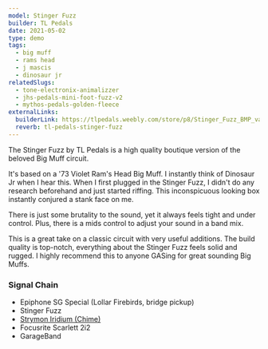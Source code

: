 ```yaml
---
model: Stinger Fuzz
builder: TL Pedals
date: 2021-05-02
type: demo
tags:
  - big muff
  - rams head
  - j mascis
  - dinosaur jr
relatedSlugs:
  - tone-electronix-animalizzer
  - jhs-pedals-mini-foot-fuzz-v2
  - mythos-pedals-golden-fleece
externalLinks:
  builderLink: https://tlpedals.weebly.com/store/p8/Stinger_Fuzz_BMP_variant_with_Mid_control_.html
  reverb: tl-pedals-stinger-fuzz
---
```


The Stinger Fuzz by TL Pedals is a high quality boutique version of the beloved Big Muff circuit.

It's based on a '73 Violet Ram's Head Big Muff. I instantly think of Dinosaur Jr when I hear this. When I first plugged in the Stinger Fuzz, I didn't do any research beforehand and just started riffing. This inconspicuous looking box instantly conjured a stank face on me.

There is just some brutality to the sound, yet it always feels tight and under control. Plus, there is a mids control to adjust your sound in a band mix.

This is a great take on a classic circuit with very useful additions. The build quality is top-notch, everything about the Stinger Fuzz feels solid and rugged. I highly recommend this to anyone GASing for great sounding Big Muffs.

### Signal Chain

- Epiphone SG Special (Lollar Firebirds, bridge pickup)
- Stinger Fuzz
- [Strymon Iridium (Chime)](/demos/strymon-iridium)
- Focusrite Scarlett 2i2
- GarageBand
